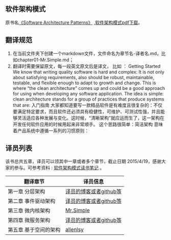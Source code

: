 软件架构模式
-----

原书名[《Software Architecture Patterns》](http://www.oreilly.com/programming/free/software-architecture-patterns.csp) ,[软件架构模式pdf下载](http://pan.baidu.com/s/1sjAz23r)。


## 翻译规范

1. 在当前文件夹下创建一个markdown文件，文件命名为章节名-译者名.md，比如chapter01-Mr.Simple.md；
2. 翻译时需要保留原文，每一段英文原文后是译文， 比如 ：
Getting Started
We know that writing quality software is hard and complex: It is not only about satisfying requirements, also should be robust, maintainable, testable, and flexible enough to adapt to growth and change. This is where “the clean architecture” comes up and could be a good approach for using when developing any software application.
The idea is simple: clean architecture stands for a group of practices that produce systems that are:
入门指南
大家都知道要写一款精品软件是有难度且很复杂的：不仅要满足特定要求，而且软件还必须具有稳健性，可维护、可测试性强，并且能够灵活适应各种发展与变化。这时候，“清晰架构”就应运而生了，这一架构在开发任何软件应用的时候用起来非常顺手。
这个思路很简单：简洁架构 意味着产品系统中遵循一系列的习惯原则：


## 译员列表
该书总共五章，译员可以领其中一章或者多个章节，截止日期 2015/4/19，感谢大家的参与。可参考资料 : [软件架构模式读书笔记](http://blog.csdn.net/bboyfeiyu/article/details/44977219) 。

|  翻译章节 |   译员信息  |
|--------|-------------|
|  第一章 分层架构 | [译员的博客或者github等]()  |
|  第二章 事件驱动架构| [译员的博客或者github等]()  |
|  第三章 微内核架构 | [Mr.Simple](https://github.com/bboyfeiyu)  |
|  第四章 微服务架构 | [译员的博客或者github等]()  |
|  第五章 基于空间的架构 | [allenlsy](https://allenlsy.com)  |


